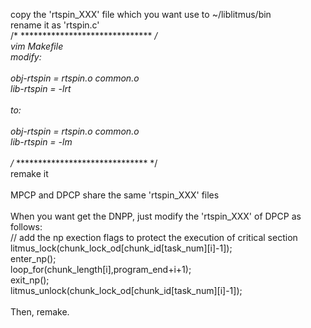 copy the 'rtspin_XXX' file which you want use to ~/liblitmus/bin <br />
rename it as 'rtspin.c' <br />
/* ****************************** */ <br />
vim Makefile <br />
modify:<br />
<br />
obj-rtspin = rtspin.o common.o<br />
lib-rtspin = -lrt<br />
<br />
to:<br />
<br />
obj-rtspin = rtspin.o common.o<br />
lib-rtspin = -lm<br />
<br />
/* ****************************** */ <br />
remake it <br />
<br />
MPCP and DPCP share the same 'rtspin_XXX' files<br />
<br />
When you want get the DNPP, just modify the 'rtspin_XXX' of DPCP as follows: <br />
// add the np exection flags to protect the execution of critical section<br />
litmus_lock(chunk_lock_od[chunk_id[task_num][i]-1]);<br />
enter_np();<br />
loop_for(chunk_length[i],program_end+i+1);<br />
exit_np();<br />
litmus_unlock(chunk_lock_od[chunk_id[task_num][i]-1]);<br />
<br />
Then, remake.
